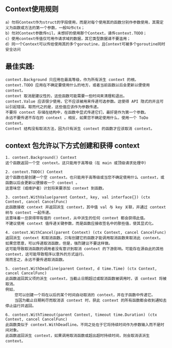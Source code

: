 
## Context使用规则

    a）勿将Context作为struct的字段使用，而是对每个使用其的函数分别作参数使用，其需定义为函数或方法的第一个参数，一般叫作ctx；
    b）勿对Context参数传nil，未想好的使用那个Context，请传context.TODO；
    c）使用context传值仅可用作请求域的数据，其它类型数据请不要滥用；
    d）同一个Context可以传给使用其的多个goroutine，且Context可被多个goroutine同时安全访问

## 最佳实践:

    context.Background 只应用在最高等级，作为所有派生 context 的根。
    context.TODO 应用在不确定要使用什么的地方，或者当前函数以后会更新以便使用 context。
    context 取消是建议性的，这些函数可能需要一些时间来清理和退出。
    context.Value 应该很少使用，它不应该被用来传递可选参数。这使得 API 隐式的并且可以引起错误。取而代之的是，这些值应该作为参数传递。
    不要将 context 存储在结构中，在函数中显式传递它们，最好是作为第一个参数。
    永远不要传递不存在的 context 。相反，如果您不确定使用什么，使用一个 ToDo context。
    Context 结构没有取消方法，因为只有派生 context 的函数才应该取消 context。

## context 包允许以下方式创建和获得 context

    1. context.Background() Context
    这个函数返回一个空 context。这只能用于高等级（在 main 或顶级请求处理中）
    
    2. context.TODO() Context
    这个函数也是创建一个空 context。也只能用于高等级或当您不确定使用什么 context，或函数以后会更新以便接收一个 context 。
    这意味您（或维护者）计划将来要添加 context 到函数。
    
    3. context.WithValue(parent Context, key, val interface{}) (ctx Context, cancel CancelFunc)
    此函数接收 context 并返回派生 context，其中值 val 与 key 关联，并通过 context 树与 context 一起传递。
    这意味着一旦获得带有值的 context，从中派生的任何 context 都会获得此值。
    不建议使用 context 值传递关键参数，而是函数应接收签名中的那些值，使其显式化。
    
    4. context.WithCancel(parent Context) (ctx Context, cancel CancelFunc)
    返回派生 context 和取消函数。只有创建它的函数才能调用取消函数来取消此 context。
    如果您愿意，可以传递取消函数，但是，强烈建议不要这样做。
    这可能导致取消函数的调用者没有意识到取消 context 的下游影响。可能存在源自此的其他 context，这可能导致程序以意外的方式运行。
    简而言之，永远不要传递取消函数。
    
    5. context.WithDeadline(parent Context, d time.Time) (ctx Context, cancel CancelFunc)
    此函数返回其父项的派生 context，当截止日期超过或取消函数被调用时，该 context 将被取消。
    例如，
        您可以创建一个将在以后的某个时间自动取消的 context，并在子函数中传递它。
        当因为截止日期耗尽而取消该 context 时，获此 context 的所有函数都会收到通知去停止运行并返回。
    
    6. context.WithTimeout(parent Context, timeout time.Duration) (ctx Context, cancel CancelFunc)
    此函数类似于 context.WithDeadline。不同之处在于它将持续时间作为参数输入而不是时间对象。
    此函数返回派生 context，如果调用取消函数或超出超时持续时间，则会取消该派生 context。


